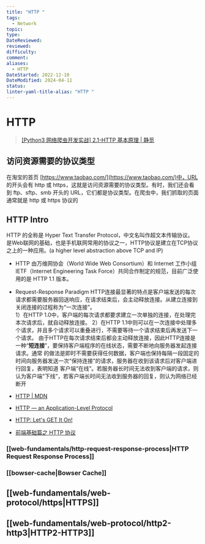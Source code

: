 ```yaml
---
title: "HTTP "
tags:
  - Network
topic: 
type: 
DateReviewed: 
reviewed: 
difficulty: 
comment: 
aliases:
  - HTTP
DateStarted: 2022-12-10
DateModified: 2024-04-11
status: 
linter-yaml-title-alias: "HTTP "
---
```



# HTTP 
>[\[Python3 网络爬虫开发实战\] 2.1-HTTP 基本原理 | 静觅](https://cuiqingcai.com/5465.html)
## 访问资源需要的协议类型
在淘宝的首页 [https://www.taobao.com/](https://www.taobao.com/)中，URL 的开头会有 http 或 https，这就是访问资源需要的协议类型。有时，我们还会看到 ftp、sftp、smb 开头的 URL，它们都是协议类型。在爬虫中，我们抓取的页面通常就是 http 或 https 协议的  
## HTTP Intro
HTTP 的全称是 Hyper Text Transfer Protocol，中文名叫作超文本传输协议。
是Web联网的基础，也是手机联网常用的协议之一，HTTP协议是建立在TCP协议之上的一种应用。(a higher level abstraction above TCP and IP)
- HTTP 由万维网协会（World Wide Web Consortium）和 Internet 工作小组 IETF（Internet Engineering Task Force）共同合作制定的规范，目前广泛使用的是 HTTP 1.1 版本。
- Request-Response Paradigm
HTTP连接最显著的特点是客户端发送的每次请求都需要服务器回送响应，在请求结束后，会主动释放连接。从建立连接到关闭连接的过程称为“一次连接”。  
1）在HTTP 1.0中，客户端的每次请求都要求建立一次单独的连接，在处理完本次请求后，就自动释放连接。
2）在HTTP 1.1中则可以在一次连接中处理多个请求，并且多个请求可以重叠进行，不需要等待一个请求结束后再发送下一个请求。
由于HTTP在每次请求结束后都会主动释放连接，因此HTTP连接是一种“**短连接**”，要保持客户端程序的在线状态，需要不断地向服务器发起连接请求。通常 的做法是即时不需要获得任何数据，客户端也保持每隔一段固定的时间向服务器发送一次“保持连接”的请求，服务器在收到该请求后对客户端进行回复，表明知道 客户端“在线”。若服务器长时间无法收到客户端的请求，则认为客户端“下线”，若客户端长时间无法收到服务器的回复，则认为网络已经断开

- [HTTP | MDN](https://developer.mozilla.org/zh-CN/docs/Web/HTTP)
- [HTTP — an Application-Level Protocol](https://dev.opera.com/articles/http-basic-introduction/)
- [HTTP: Let's GET It On!](https://dev.opera.com/articles/http-lets-get-it-on/)
- [前端基础篇之 HTTP 协议](https://juejin.cn/post/6844903844216832007 "https://juejin.cn/post/6844903844216832007")

### [[web-fundamentals/http-request-response-process|HTTP Request Response Process]]
### [[bowser-cache|Bowser Cache]]



## [[web-fundamentals/web-protocol/https|HTTPS]]
## [[web-fundamentals/web-protocol/http2-http3|HTTP2-HTTP3]]






